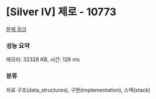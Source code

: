 # [Silver IV] 제로 - 10773 

[문제 링크](https://www.acmicpc.net/problem/10773) 

### 성능 요약

메모리: 32328 KB, 시간: 128 ms

### 분류

자료 구조(data_structures), 구현(implementation), 스택(stack)

